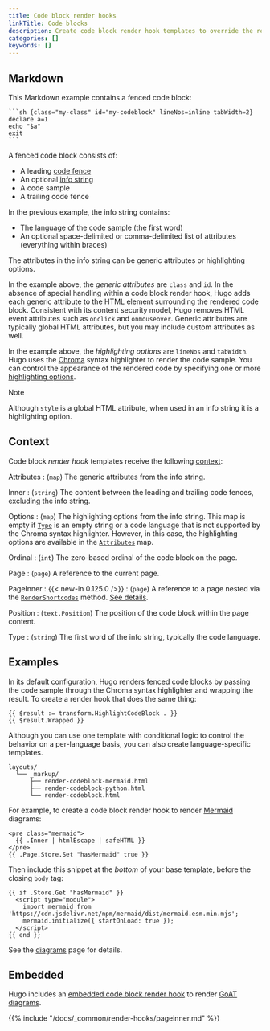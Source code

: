 ```yaml
---
title: Code block render hooks
linkTitle: Code blocks
description: Create code block render hook templates to override the rendering of Markdown code blocks to HTML.
categories: []
keywords: []
---
```


## Markdown

This Markdown example contains a fenced code block:

````text {file="content/example.md"}
```sh {class="my-class" id="my-codeblock" lineNos=inline tabWidth=2}
declare a=1
echo "$a"
exit
```
````

A fenced code block consists of:

- A leading [code fence][]
- An optional [info string][]
- A code sample
- A trailing code fence

In the previous example, the info string contains:

- The language of the code sample (the first word)
- An optional space-delimited or comma-delimited list of attributes (everything within braces)

The attributes in the info string can be generic attributes or highlighting options.

In the example above, the _generic attributes_ are `class` and `id`. In the absence of special handling within a code block render hook, Hugo adds each generic attribute to the HTML element surrounding the rendered code block. Consistent with its content security model, Hugo removes HTML event attributes such as `onclick` and `onmouseover`. Generic attributes are typically global HTML attributes, but you may include custom attributes as well.

In the example above, the _highlighting options_ are `lineNos` and `tabWidth`. Hugo uses the [Chroma][] syntax highlighter to render the code sample. You can control the appearance of the rendered code by specifying one or more [highlighting options][].

> [!note]
> Although `style` is a global HTML attribute, when used in an info string it is a highlighting option.

## Context

Code block _render hook_ templates receive the following [context](g):

Attributes
: (`map`) The generic attributes from the info string.

Inner
: (`string`) The content between the leading and trailing code fences, excluding the info string.

Options
: (`map`) The highlighting options from the info string. This map is empty if [`Type`](#type) is an empty string or a code language that is not supported by the Chroma syntax highlighter. However, in this case, the highlighting options are available in the [`Attributes`](#attributes) map.

Ordinal
: (`int`) The zero-based ordinal of the code block on the page.

Page
: (`page`) A reference to the current page.

PageInner
: {{< new-in 0.125.0 />}}
: (`page`) A reference to a page nested via the [`RenderShortcodes`][] method. [See details](#pageinner-details).

Position
: (`text.Position`) The position of the code block within the page content.

Type
: (`string`) The first word of the info string, typically the code language.

## Examples

In its default configuration, Hugo renders fenced code blocks by passing the code sample through the Chroma syntax highlighter and wrapping the result. To create a render hook that does the same thing:

```go-html-template {file="layouts/_markup/render-codeblock.html" copy=true}
{{ $result := transform.HighlightCodeBlock . }}
{{ $result.Wrapped }}
```

Although you can use one template with conditional logic to control the behavior on a per-language basis, you can also create language-specific templates.

```tree
layouts/
  └── _markup/
      ├── render-codeblock-mermaid.html
      ├── render-codeblock-python.html
      └── render-codeblock.html
```

For example, to create a code block render hook to render [Mermaid][] diagrams:

```go-html-template {file="layouts/_markup/render-codeblock-mermaid.html" copy=true}
<pre class="mermaid">
  {{ .Inner | htmlEscape | safeHTML }}
</pre>
{{ .Page.Store.Set "hasMermaid" true }}
```

Then include this snippet at the _bottom_ of your base template, before the closing `body` tag:

```go-html-template {file="layouts/baseof.html" copy=true}
{{ if .Store.Get "hasMermaid" }}
  <script type="module">
    import mermaid from 'https://cdn.jsdelivr.net/npm/mermaid/dist/mermaid.esm.min.mjs';
    mermaid.initialize({ startOnLoad: true });
  </script>
{{ end }}
```

See the [diagrams][] page for details.

## Embedded

Hugo includes an [embedded code block render hook][] to render [GoAT diagrams][].

{{% include "/docs/_common/render-hooks/pageinner.md" %}}

[`RenderShortcodes`]: /docs/reference/methods/page/rendershortcodes
[Chroma]: https://github.com/alecthomas/chroma/
[code fence]: https://spec.commonmark.org/current/#code-fence
[diagrams]: /content-management/diagrams/#mermaid-diagrams
[embedded code block render hook]: <{{% eturl render-codeblock-goat %}}>
[GoAT diagrams]: /content-management/diagrams/#goat-diagrams-ascii
[highlighting options]: /docs/reference/functions/transform/highlight/#options
[info string]: https://spec.commonmark.org/current/#info-string
[Mermaid]: https://mermaid.js.org/
